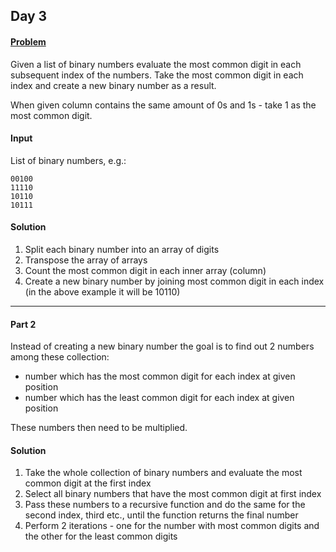 ## Day 3

#### [Problem](https://adventofcode.com/2021/day/3)
Given a list of binary numbers evaluate the most common digit in each subsequent index of the numbers.
Take the most common digit in each index and create a new binary number as a result.

When given column contains the same amount of 0s and 1s - take 1 as the most common digit.


#### Input
List of binary numbers, e.g.:
```
00100
11110
10110
10111
```

#### Solution
1. Split each binary number into an array of digits
2. Transpose the array of arrays
3. Count the most common digit in each inner array (column)
4. Create a new binary number by joining most common digit in each index (in the above example
it will be 10110)


---
#### Part 2
Instead of creating a new binary number the goal is to find out 2 numbers among these collection:
- number which has the most common digit for each index at given position
- number which has the least common digit for each index at given position

These numbers then need to be multiplied.

#### Solution
1. Take the whole collection of binary numbers and evaluate the most common digit at the first index
2. Select all binary numbers that have the most common digit at first index
3. Pass these numbers to a recursive function and do the same for the second index, third etc.,
until the function returns the final number
4. Perform 2 iterations - one for the number with most common digits and the other for the least common
digits
